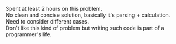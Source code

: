 Spent at least 2 hours on this problem.\
No clean and concise solution, basically it's parsing + calculation.\
Need to consider different cases.\
Don't like this kind of problem but writing such code is part of a programmer's life.

